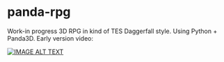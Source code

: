 # panda-rpg

Work-in progress 3D RPG in kind of TES Daggerfall style. Using Python + Panda3D. Early version video:

[![IMAGE ALT TEXT](http://img.youtube.com/vi/mkkNFr6NVCc/0.jpg)](http://www.youtube.com/watch?v=mkkNFr6NVCc "Video Title")
